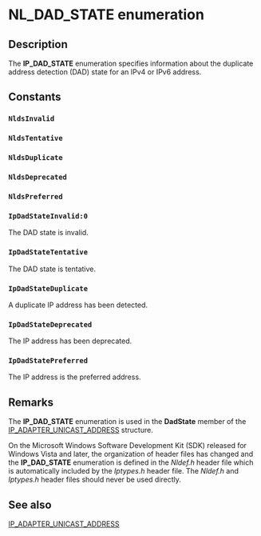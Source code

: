 # NL_DAD_STATE enumeration

## Description

The **IP_DAD_STATE** enumeration specifies information about the duplicate address detection (DAD) state for an IPv4 or IPv6 address.

## Constants

### `NldsInvalid`

### `NldsTentative`

### `NldsDuplicate`

### `NldsDeprecated`

### `NldsPreferred`

### `IpDadStateInvalid:0`

The DAD state is invalid.

### `IpDadStateTentative`

The DAD state is tentative.

### `IpDadStateDuplicate`

A duplicate IP address has been detected.

### `IpDadStateDeprecated`

The IP address has been deprecated.

### `IpDadStatePreferred`

The IP address is the preferred address.

## Remarks

The **IP_DAD_STATE** enumeration is used in the **DadState** member of the [IP_ADAPTER_UNICAST_ADDRESS](https://learn.microsoft.com/windows/desktop/api/iptypes/ns-iptypes-ip_adapter_unicast_address_lh) structure.

On the Microsoft Windows Software Development Kit (SDK) released for Windows Vista and later, the organization of header files has changed and the **IP_DAD_STATE** enumeration is defined in the *Nldef.h* header file which is automatically included by the *Iptypes.h* header file. The *Nldef.h* and *Iptypes.h* header files should never be used directly.

## See also

[IP_ADAPTER_UNICAST_ADDRESS](https://learn.microsoft.com/windows/desktop/api/iptypes/ns-iptypes-ip_adapter_unicast_address_lh)
